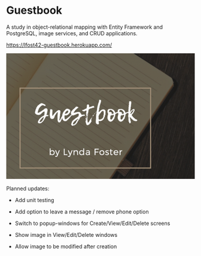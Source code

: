 # Guestbook

A study in object-relational mapping with Entity Framework and PostgreSQL, image services, and CRUD applications.

https://lfost42-guestbook.herokuapp.com/

![My App](./Guestbook/wwwroot/img/app.png)

Planned updates:

- Add unit testing

- Add option to leave a message / remove phone option

- Switch to popup-windows for Create/View/Edit/Delete screens

- Show image in View/Edit/Delete windows

- Allow image to be modified after creation